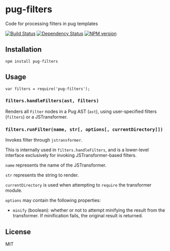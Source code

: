 # pug-filters

Code for processing filters in pug templates

[![Build Status](https://img.shields.io/travis/pugjs/pug-filters/master.svg)](https://travis-ci.org/pugjs/pug-filters)
[![Dependency Status](https://img.shields.io/david/pugjs/pug-filters.svg)](https://david-dm.org/pugjs/pug-filters)
[![NPM version](https://img.shields.io/npm/v/pug-filters.svg)](https://www.npmjs.org/package/pug-filters)

## Installation

    npm install pug-filters

## Usage

```
var filters = require('pug-filters');
```

### `filters.handleFilters(ast, filters)`

Renders all `Filter` nodes in a Pug AST (`ast`), using user-specified filters (`filters`) or a JSTransformer.

### `filters.runFilter(name, str[, options[, currentDirectory]])`

Invokes filter through `jstransformer`.

This is internally used in `filters.handleFilters`, and is a lower-level interface exclusively for invoking JSTransformer-based filters.

`name` represents the name of the JSTransformer.

`str` represents the string to render.

`currentDirectory` is used when attempting to `require` the transformer module.

`options` may contain the following properties:

- `minify` (boolean): whether or not to attempt minifying the result from the transformer. If minification fails, the original result is returned.

## License

  MIT
